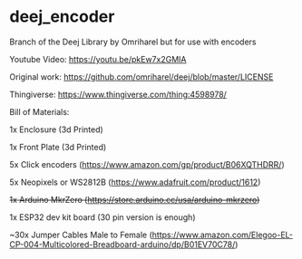 # deej_encoder
Branch of the Deej Library by Omriharel but for use with encoders

Youtube Video: https://youtu.be/pkEw7x2GMIA

Original work: https://github.com/omriharel/deej/blob/master/LICENSE

Thingiverse: https://www.thingiverse.com/thing:4598978/


Bill of Materials:

1x Enclosure (3d Printed)

1x Front Plate (3d Printed)

5x Click encoders (https://www.amazon.com/gp/product/B06XQTHDRR/)

5x Neopixels or WS2812B (https://www.adafruit.com/product/1612)

~~1x Arduino MkrZero (https://store.arduino.cc/usa/arduino-mkrzero)~~

1x ESP32 dev kit board (30 pin version is enough)

~30x Jumper Cables Male to Female (https://www.amazon.com/Elegoo-EL-CP-004-Multicolored-Breadboard-arduino/dp/B01EV70C78/)

